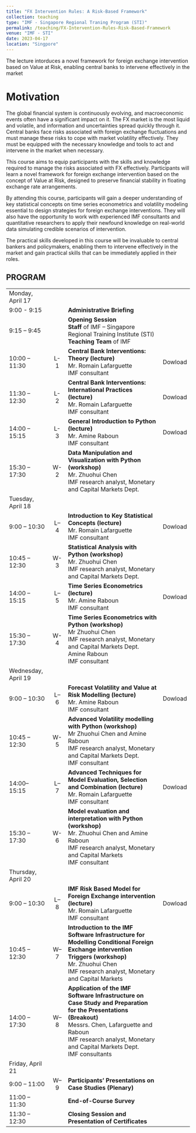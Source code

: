 ```yaml
---
title: "FX Intervention Rules: A Risk-Based Framework"
collection: teaching
type: "IMF - Singapore Regional Traning Program (STI)"
permalink: /teaching/FX-Intervention-Rules-Risk-Based-Framework
venue: "IMF - STI"
date: 2023-04-17
location: "Singpore"
---
```


The lecture intorduces a novel framework for foreign exchange intervention based on Value at Risk, enabling central banks to intervene effectively in the market

# Motivation

The global financial system is continuously evolving, and macroeconomic events often have a significant impact on it. The FX market is the most liquid and volatile, and information and uncertainties spread quickly through it. Central banks face risks associated with foreign exchange fluctuations and must manage these risks to cope with market volatility effectively. They must be equipped with the necessary knowledge and tools to act and intervene in the market when necessary.

This course aims to equip participants with the skills and knowledge required to manage the risks associated with FX effectively. Participants will learn a novel framework for foreign exchange intervention based on the concept of Value at Risk, designed to preserve financial stability in floating exchange rate arrangements.

By attending this course, participants will gain a deeper understanding of key statistical concepts on time series econometrics and volatility modeling essential to design strategies for foreign exchange interventions. They will also have the opportunity to work with experienced IMF consultants and quantitative researchers to apply their newfound knowledge on real-world data simulating credible scenarios of intervention.

The practical skills developed in this course will be invaluable to central bankers and policymakers, enabling them to intervene effectively in the market and gain practical skills that can be immediately applied in their roles.

[//]: # (# Course Material)

[//]: # ()
[//]: # (* Central Bank Interventions:)

[//]: # (    - Lecture 1: Theory )

[//]: # (    - Lecture 2: International Practices)

[//]: # ()
[//]: # (* Statistics :)

[//]: # (    - Lecture: Introduction to Key Statistical Concepts )

[//]: # (    - Workshop: Data Manipulation and Visualization with Python)

[//]: # (* Econometrics:)

[//]: # (    - Lecture: Time Series Econometrics)

[//]: # (    - Workshop: Timeseries modelling with Python )

[//]: # (   )
[//]: # (* Volatility Modeling: )

[//]: # (    - Lecture: Forecast Volatility and Value at Risk Modelling )

[//]: # (    - Lecture: Advanced Techniques for Model Evaluation, Selection and Combination )

[//]: # (    - Workshop: Advanced Voaltility Modelling with Python )

[//]: # (    )
[//]: # (* Risk Based Model for Foreign Exchange intervention )

[//]: # (    - Lecture: Model introduction )

[//]: # (    - Workshop: Model deployment )


## PROGRAM
|   |     |    |     |
|---|:---:|:---|:---:|
| Monday, April 17 |||
|9:00 - 9:15 ||**Administrative Briefing**||
|9:15 – 9:45||**Opening Session**  <br/> **Staff** of IMF – Singapore Regional Training Institute (STI)  <br/> **Teaching Team** of IMF||
|10:00 – 11:30| L-1| **Central Bank Interventions: Theory (lecture)** <br/>  Mr. Romain Lafarguette  <br/> IMF consultant| Dowload |
|11:30 – 12:30| L-2| **Central Bank Interventions: International Practices (lecture)**  <br/> Mr. Romain Lafarguette  <br/> IMF consultant|Dowload |
|14:00 – 15:15|	L-3| **General Introduction to Python (lecture)**  <br/> Mr. Amine Raboun  <br/> IMF consultant|Dowload |
|15:30 – 17:30|	W-2| **Data Manipulation and Visualization with Python (workshop)**  <br/>Mr. Zhuohui Chen  <br/> IMF research analyst, Monetary and Capital Markets Dept.||
|Tuesday, April 18|||
|9:00 – 10:30| L–4|	**Introduction to Key Statistical Concepts (lecture)**  <br/> Mr. Romain Lafarguette  <br/> IMF consultant|Dowload |
|10:45 – 12:30|	W-3|**Statistical Analysis with Python (workshop)**  <br/>Mr. Zhuohui Chen <br/>IMF research analyst, Monetary and Capital Markets Dept.||
|14:00 – 15:15|	L–5|**Time Series Econometrics (lecture)** <br/>Mr. Amine Raboun <br/>IMF consultant|Dowload |
|15:30 – 17:30|	W-4|**Time Series Econometrics with Python (workshop)** <br/>Mr Zhuohui Chen <br/> IMF research analyst, Monetary and Capital Markets Dept. <br/>Amine Raboun <br/>IMF consultant||
|Wednesday, April 19|||
|9:00 – 10:30| 	L–6|**Forecast Volatility and Value at Risk Modelling (lecture)** <br/>Mr. Amine Raboun <br/>IMF consultant|Dowload |
|10:45 – 12:30|	W-5|**Advanced Volatility modelling with Python (workshop)** <br/> Mr Zhuohui Chen and Amine Raboun <br/>IMF research analyst, Monetary and Capital Markets Dept.  <br/> IMF consultant||
|14:00– 15:15|	L–7|**Advanced Techniques for Model Evaluation, Selection and Combination (lecture)** <br/>Mr. Romain Lafarguette <br/>IMF consultant|Dowload |
|15:30 – 17:30|	W-6|**Model evaluation and interpretation with Python (workshop)** <br/>Mr. Zhuohui Chen and Amine Raboun <br/>IMF research analyst, Monetary and Capital Markets <br/>IMF consultant||
|Thursday, April 20|||
|9:00 – 10:30|	L–8	|**IMF Risk Based Model for Foreign Exchange intervention (lecture)** <br/>Mr. Romain Lafarguette<br/>IMF consultant|Dowload |
|10:45 – 12:30|	W–7|**Introduction to the IMF Software Infrastructure for Modelling Conditional Foreign Exchange intervention Triggers (workshop)** <br/>Mr. Zhuohui Chen<br/>IMF research analyst, Monetary and Capital Markets||
|14:00 – 17:30|	W–8|**Application of the IMF Software Infrastructure on Case Study and Preparation for the Presentations (Breakout)** <br/>Messrs. Chen, Lafarguette and Raboun <br/> IMF research analyst, Monetary and Capital Markets Dept. <br/> IMF consultants||
|Friday, April 21|||
|9:00 – 11:00|	W–9|**Participants’ Presentations on Case Studies (Plenary)**||
|11:00 – 11:30|		|**End-of-Course Survey**||
|11:30 – 12:30|		|**Closing Session and Presentation of Certificates**|| 
